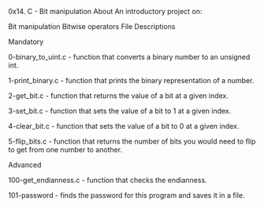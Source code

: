 0x14. C - Bit manipulation
About
An introductory project on:

Bit manipulation
Bitwise operators
File Descriptions

Mandatory

0-binary_to_uint.c - function that converts a binary number to an unsigned int.

1-print_binary.c - function that prints the binary representation of a number.

2-get_bit.c - function that returns the value of a bit at a given index.

3-set_bit.c - function that sets the value of a bit to 1 at a given index.

4-clear_bit.c - function that sets the value of a bit to 0 at a given index.

5-flip_bits.c - function that returns the number of bits you would need to flip to get from one number to another.

Advanced

100-get_endianness.c - function that checks the endianness.

101-password - finds the password for this program and saves it in a file.
